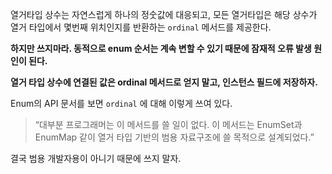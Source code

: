 열거타입 상수는 자연스럽게 하나의 정숫값에 대응되고, 모든 열거타입은 해당 상수가 열거 타입에서 몇번째 위치인지를 반환하는 `ordinal` 메서드를 제공한다.

**하지만 쓰지마라. 동적으로 enum 순서는 계속 변할 수 있기 때문에 잠재적 오류 발생 원인이 된다.**

**열거 타입 상수에 연결된 값은 ordinal 메서드로 얻지 말고, 인스턴스 필드에 저장하자.**

Enum의 API 문서를 보면 `ordinal` 에 대해 이렇게 쓰여 있다. 

> “대부분 프로그래머는 이 메서드를 쓸 일이 없다. 이 메서드는 EnumSet과 EnumMap 같이 열거 타입 기반의 범용 자료구조에 쓸 목적으로 설계되었다.”
> 

결국 범용 개발자용이 아니기 때문에 쓰지 말자.